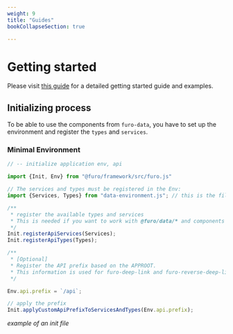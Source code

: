 ```yaml
---
weight: 9
title: "Guides"
bookCollapseSection: true

---
```


# Getting started
Please visit [this guide](https://furo.pro/docs/guides/ebook-tutorial/) for a detailed getting started guide and examples. 


## Initializing process

To be able to use the components from `furo-data`, you have to set up the environment and
register the `types` and `services`.


### Minimal Environment

``` js
// -- initialize application env, api 

import {Init, Env} from "@furo/framework/src/furo.js"

// The services and types must be registered in the Env:
import {Services, Types} from "data-environment.js"; // this is the file which was generated by `furo genEsModule`.

/**
 * register the available types and services
 * This is needed if you want to work with @furo/data/* and components with bind-data support.
 */
Init.registerApiServices(Services);
Init.registerApiTypes(Types);

/**
 * [Optional]
 * Register the API prefix based on the APPROOT.
 * This information is used for furo-deep-link and furo-reverse-deep-link to resolve the api address. 
 */

Env.api.prefix = `/api`;

// apply the prefix
Init.applyCustomApiPrefixToServicesAndTypes(Env.api.prefix);

``` 
*example of an init file*


